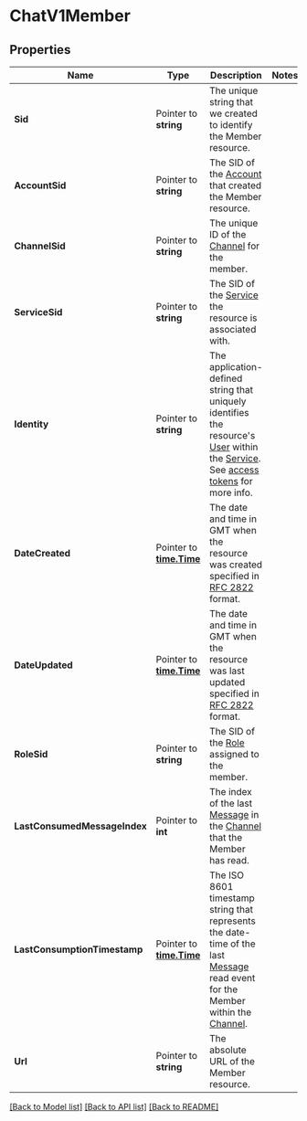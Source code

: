 # ChatV1Member

## Properties

Name | Type | Description | Notes
------------ | ------------- | ------------- | -------------
**Sid** | Pointer to **string** | The unique string that we created to identify the Member resource. |
**AccountSid** | Pointer to **string** | The SID of the [Account](https://www.twilio.com/docs/api/rest/account) that created the Member resource. |
**ChannelSid** | Pointer to **string** | The unique ID of the [Channel](https://www.twilio.com/docs/api/chat/rest/channels) for the member. |
**ServiceSid** | Pointer to **string** | The SID of the [Service](https://www.twilio.com/docs/api/chat/rest/services) the resource is associated with. |
**Identity** | Pointer to **string** | The application-defined string that uniquely identifies the resource's [User](https://www.twilio.com/docs/api/chat/rest/users) within the [Service](https://www.twilio.com/docs/api/chat/rest/services). See [access tokens](https://www.twilio.com/docs/api/chat/guides/create-tokens) for more info. |
**DateCreated** | Pointer to [**time.Time**](time.Time.md) | The date and time in GMT when the resource was created specified in [RFC 2822](http://www.ietf.org/rfc/rfc2822.txt) format. |
**DateUpdated** | Pointer to [**time.Time**](time.Time.md) | The date and time in GMT when the resource was last updated specified in [RFC 2822](http://www.ietf.org/rfc/rfc2822.txt) format. |
**RoleSid** | Pointer to **string** | The SID of the [Role](https://www.twilio.com/docs/api/chat/rest/roles) assigned to the member. |
**LastConsumedMessageIndex** | Pointer to **int** | The index of the last [Message](https://www.twilio.com/docs/api/chat/rest/messages) in the [Channel](https://www.twilio.com/docs/api/chat/rest/channels) that the Member has read. |
**LastConsumptionTimestamp** | Pointer to [**time.Time**](time.Time.md) | The ISO 8601 timestamp string that represents the date-time of the last [Message](https://www.twilio.com/docs/api/chat/rest/messages) read event for the Member within the [Channel](https://www.twilio.com/docs/api/chat/rest/channels). |
**Url** | Pointer to **string** | The absolute URL of the Member resource. |

[[Back to Model list]](../README.md#documentation-for-models) [[Back to API list]](../README.md#documentation-for-api-endpoints) [[Back to README]](../README.md)


